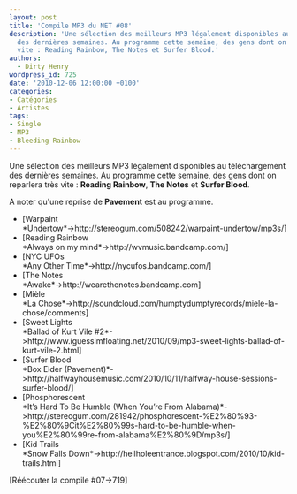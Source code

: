 ```yaml
---
layout: post
title: 'Compile MP3 du NET #08'
description: 'Une sélection des meilleurs MP3 légalement disponibles au téléchargement
  des dernières semaines. Au programme cette semaine, des gens dont on reparlera très
  vite : Reading Rainbow, The Notes et Surfer Blood.'
authors:
  - Dirty Henry
wordpress_id: 725
date: '2010-12-06 12:00:00 +0100'
categories:
- Catégories
- Artistes
tags:
- Single
- MP3
- Bleeding Rainbow
---
```

Une sélection des meilleurs MP3 légalement disponibles au téléchargement des dernières semaines. Au programme cette semaine, des gens dont on reparlera très vite : __Reading Rainbow__, __The Notes__ et __Surfer Blood__. 

A noter qu'une reprise de __Pavement__ est au programme. 

<ul class="polaroids">
<li><div class=polaroid>[<img447>Warpaint<br />*Undertow*->http://stereogum.com/508242/warpaint-undertow/mp3s/]</div></li>
<li><div class=polaroid>[<img448>Reading Rainbow<br />*Always on my mind*->http://wvmusic.bandcamp.com/]</div></li>
<li><div class=polaroid>[<img449>NYC UFOs<br />*Any Other Time*->http://nycufos.bandcamp.com/]</div></li>
<li><div class=polaroid>[<img450>The Notes<br />*Awake*->http://wearethenotes.bandcamp.com]</div></li>
<li><div class=polaroid>[<img451>Mièle<br />*La Chose*->http://soundcloud.com/humptydumptyrecords/miele-la-chose/comments]</div></li>
<li><div class=polaroid>[<img452>Sweet Lights<br />*Ballad of Kurt Vile #2*->http://www.iguessimfloating.net/2010/09/mp3-sweet-lights-ballad-of-kurt-vile-2.html]</div></li>
<li><div class=polaroid>[<img453>Surfer Blood<br />*Box Elder (Pavement)*->http://halfwayhousemusic.com/2010/10/11/halfway-house-sessions-surfer-blood/]</div></li>
<li><div class=polaroid>[<img454>Phosphorescent<br />*It’s Hard To Be Humble (When You’re From Alabama)*->http://stereogum.com/281942/phosphorescent-%E2%80%93-%E2%80%9Cit%E2%80%99s-hard-to-be-humble-when-you%E2%80%99re-from-alabama%E2%80%9D/mp3s/]</div></li>
<li><div class=polaroid>[<img455>Kid Trails<br />*Snow Falls Down*->http://hellholeentrance.blogspot.com/2010/10/kid-trails.html]</div></li>
</ul>

[Réécouter la compile #07->719]
